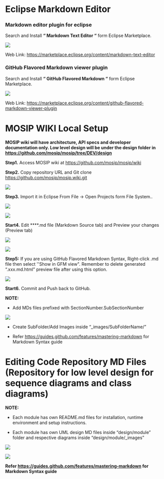 # Eclipse Markdown Editor

### Markdown editor plugin for eclipse 

Search and Install **“ Markdown Text Editor “**  form Eclipse Marketplace.


![](_images/ecl_markdown/0_ecl_plugin_markdown_editor.png)
 
 

Web Link:  https://marketplace.eclipse.org/content/markdown-text-editor


### GitHub Flavored Markdown viewer plugin

Search and Install **“ GitHub Flavored Markdown “** form Eclipse Marketplace.


 ![](_images/ecl_markdown/0_gfm_viewr_plugin.png)


Web Link:  https://marketplace.eclipse.org/content/github-flavored-markdown-viewer-plugin




# MOSIP WIKI Local Setup

**MOSIP wiki will have architecture, API specs and developer documentation only. Low level design will be under the design folder in https://github.com/mosip/mosip/tree/DEV/design**

**Step1.** Access MOSIP wiki at https://github.com/mosip/mosip/wiki


**Step2.** Copy repository URL and Git clone https://github.com/mosip/mosip.wiki.git


![](_images/ecl_markdown/1_mosip_wiki.png)
 

**Step3.** Import it in Eclipse From File -> Open Projects form File System.. 
 

![](_images/ecl_markdown/2_wiki_imort_eclipse.png)



![](_images/ecl_markdown/3_mosip_wiki_content.png)



**Start4.** Edit ****.md file (Markdown Source tab) and Preview your changes (Preview tab)


 ![](_images/ecl_markdown/4_markdown_source_view.png)



 ![](_images/ecl_markdown/5.0_markdown_preview.png)
 

**Step5:** If you are using GitHub Flavored Markdown Syntax, Right-click .md file then select ''Show in GFM view".
Remember to delete generated “.xxx.md.html” preview file after using this option. 



 ![](_images/ecl_markdown/5.1_markdown_preview.png)



**Start6.** Commit and Push back to GitHub.

**NOTE:** 

- Add MDs files prefixed with SectionNumber.SubSectionNumber

![](_images/ecl_markdown/6_section-subsection.png)


- Create SubFolder/Add Images inside “_images/SubFolderName/”


- Refer https://guides.github.com/features/mastering-markdown for Markdown Syntax guide 



# Editing Code Repository MD Files (Repository for low level design for sequence diagrams and class diagrams)

**NOTE:** 

- Each module has own README.md files for installation, runtime environment and setup instructions.

- Each module has own UML design MD files inside “design/module” folder and respective diagrams inside “design/module/_images” 

 

![](_images/ecl_markdown/7_mosip_code_repo_design.png)
  


![](_images/ecl_markdown/8_module_design.png)



**Refer https://guides.github.com/features/mastering-markdown for Markdown Syntax guide**
